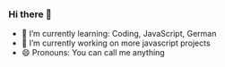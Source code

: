 ### Hi there 👋


- 🌱 I’m currently learning: Coding, JavaScript, German
- 🔭 I’m currently working on more javascript projects
- 😄 Pronouns: You can call me anything

<!--
**Kolik25/Kolik25** is a ✨ _special_ ✨ repository because its `README.md` (this file) appears on your GitHub profile.

Here are some ideas to get you started:

- 🔭 I’m currently working on ...
- 🌱 I’m currently learning: Coding, HTML, German
- 👯 I’m looking to collaborate on ...
- 🤔 I’m looking for help with ...
- 💬 Ask me about ...
- 📫 How to reach me: ...
- 😄 Pronouns: You can call me anything
- ⚡ Fun fact: ...
-->
